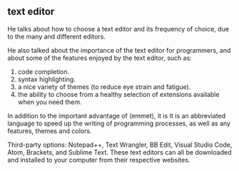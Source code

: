 ## text editor

He talks about how to choose a text editor and its frequency of choice, due to the many and different editors.

He also talked about the importance of the text editor for programmers, and about some of the features enjoyed by the text editor, such as:

1. code completion. 
2. syntax
highlighting.
3. a nice variety of themes (to reduce eye strain and
fatigue).
4. the ability to choose from a healthy selection of
extensions available when you need them.

In addition to the important advantage of (emmet), it is It is an abbreviated language to speed up the writing of programming processes, as well as any features, themes and colors.

Third-party options:
Notepad++, Text Wrangler, BB Edit, Visual Studio Code, Atom,
Brackets, and Sublime Text. These text editors can all be downloaded
and installed to your computer from their respective websites.
